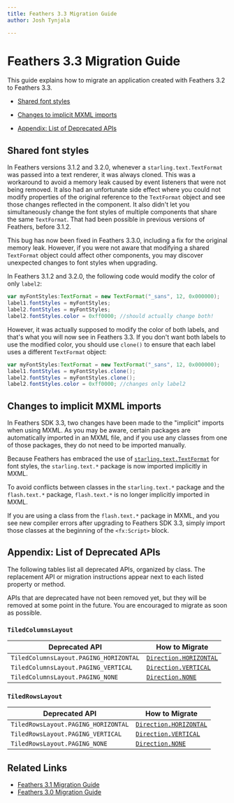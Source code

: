 ```yaml
---
title: Feathers 3.3 Migration Guide  
author: Josh Tynjala

---
```

# Feathers 3.3 Migration Guide

This guide explains how to migrate an application created with Feathers 3.2 to Feathers 3.3.

-   [Shared font styles](#shared-font-styles)

-   [Changes to implicit MXML imports](#changes-to-implicit-mxml-imports)

-   [Appendix: List of Deprecated APIs](#appendix-list-of-deprecated-apis)

## Shared font styles

In Feathers versions 3.1.2 and 3.2.0, whenever a `starling.text.TextFormat` was passed into a text renderer, it was always cloned. This was a workaround to avoid a memory leak caused by event listeners that were not being removed. It also had an unfortunate side effect where you could not modify properties of the original reference to the `TextFormat` object and see those changes reflected in the component. It also didn't let you simultaneously change the font styles of multiple components that share the same `TextFormat`. That had been possible in previous versions of Feathers, before 3.1.2.

This bug has now been fixed in Feathers 3.3.0, including a fix for the original memory leak. However, if you were not aware that modifying a shared `TextFormat` object could affect other components, you may discover unexpected changes to font styles when upgrading.

In Feathers 3.1.2 and 3.2.0, the following code would modify the color of only `label2`:

``` actionscript
var myFontStyles:TextFormat = new TextFormat("_sans", 12, 0x000000);
label1.fontStyles = myFontStyles;
label2.fontStyles = myFontStyles;
label2.fontStyles.color = 0xff0000; //should actually change both!
```

However, it was actually supposed to modify the color of both labels, and that's what you will now see in Feathers 3.3. If you don't want both labels to use the modified color, you should use `clone()` to ensure that each label uses a different `TextFormat` object:

``` actionscript
var myFontStyles:TextFormat = new TextFormat("_sans", 12, 0x000000);
label1.fontStyles = myFontStyles.clone();
label2.fontStyles = myFontStyles.clone();
label2.fontStyles.color = 0xff0000; //changes only label2
```

## Changes to implicit MXML imports

In Feathers SDK 3.3, two changes have been made to the "implicit" imports when using MXML. As you may be aware, certain packages are automatically imported in an MXML file, and if you use any classes from one of those packages, they do not need to be imported manually.

Because Feathers has embraced the use of [`starling.text.TextFormat`](http://doc.starling-framework.org/current/starling/text/TextFormat.html) for font styles, the `starling.text.*` package is now imported implicitly in MXML.

To avoid conflicts between classes in the `starling.text.*` package and the `flash.text.*` package, `flash.text.*` is no longer implicitly imported in MXML.

If you are using a class from the `flash.text.*` package in MXML, and you see new compiler errors after upgrading to Feathers SDK 3.3, simply import those classes at the beginning of the `<fx:Script>` block.

## Appendix: List of Deprecated APIs

The following tables list all deprecated APIs, organized by class. The replacement API or migration instructions appear next to each listed property or method.

<aside class="warn">APIs that are deprecated have not been removed yet, but they will be removed at some point in the future. You are encouraged to migrate as soon as possible.</aside>


### `TiledColumnsLayout`

Deprecated API											| How to Migrate
------------------------------------------------------- | ---------------------
`TiledColumnsLayout.PAGING_HORIZONTAL`					| [`Direction.HORIZONTAL`](../api-reference/feathers/layout/Direction.html#HORIZONTAL)
`TiledColumnsLayout.PAGING_VERTICAL`					| [`Direction.VERTICAL`](../api-reference/feathers/layout/Direction.html#VERTICAL)
`TiledColumnsLayout.PAGING_NONE`						| [`Direction.NONE`](../api-reference/feathers/layout/Direction.html#NONE)

### `TiledRowsLayout`

Deprecated API										| How to Migrate
--------------------------------------------------- | ---------------------
`TiledRowsLayout.PAGING_HORIZONTAL`					| [`Direction.HORIZONTAL`](../api-reference/feathers/layout/Direction.html#HORIZONTAL)
`TiledRowsLayout.PAGING_VERTICAL`					| [`Direction.VERTICAL`](../api-reference/feathers/layout/Direction.html#VERTICAL)
`TiledRowsLayout.PAGING_NONE`						| [`Direction.NONE`](../api-reference/feathers/layout/Direction.html#NONE)

## Related Links

-   [Feathers 3.1 Migration Guide](migration-guide-3.1.html)
-   [Feathers 3.0 Migration Guide](migration-guide-3.0.html)